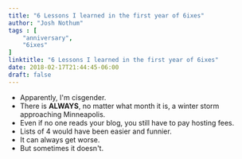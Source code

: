 ```yaml
---
title: "6 Lessons I learned in the first year of 6ixes"
author: "Josh Nothum"
tags : [
    "anniversary",
    "6ixes"
]
linktitle: "6 Lessons I learned in the first year of 6ixes"
date: 2018-02-17T21:44:45-06:00
draft: false
---
```


* Apparently, I'm cisgender.
* There is **ALWAYS**, no matter what month it is, a winter storm approaching Minneapolis.
* Even if no one reads your blog, you still have to pay hosting fees.
* Lists of 4 would have been easier and funnier.
* It can always get worse.
* But sometimes it doesn't.


